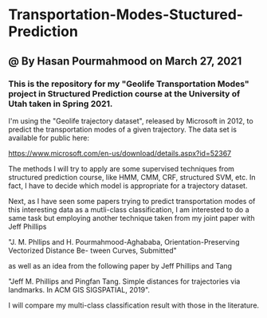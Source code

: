 # Transportation-Modes-Stuctured-Prediction

## @ By Hasan Pourmahmood on March 27, 2021

### This is the repository for my "Geolife Transportation Modes" project in Structured Prediction course at the University of Utah taken in Spring 2021.

I'm using the "Geolife trajectory dataset", released by Microsoft in 2012, to predict the transportation modes of a given trajectory. The data set is available for public here:

https://www.microsoft.com/en-us/download/details.aspx?id=52367

The methods I will try to apply are some supervised techniques from structured prediction course, like HMM, CMM, CRF, structured SVM, etc. In fact, I have to decide which model is appropriate for a trajectory dataset. 

Next, as I have seen some papers trying to predict transportation modes of this interesting data as a mutli-class classification, I am interested to do a same task but employing another technique taken from my joint paper with Jeff Phillips 

"J. M. Phllips and H. Pourmahmood-Aghababa, Orientation-Preserving Vectorized Distance Be- tween Curves, Submitted"

as well as an idea from the following paper by Jeff Phillips and Tang

"Jeff M. Phillips and Pingfan Tang. Simple distances for trajectories via landmarks. In ACM GIS SIGSPATIAL, 2019".

I will compare my multi-class classification result with those in the literature. 
